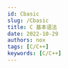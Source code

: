```yaml
---
id: Cbasic
slug: /Cbasic
title: C 基本语法
date: 2022-10-29
authors: nox
tags: [C/C++]
keywords: [C/C++]
---
```


<!-- truncate -->

## 

